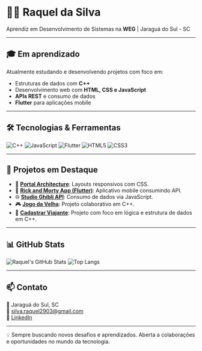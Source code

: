 # 👩‍💻 Raquel da Silva

Aprendiz em Desenvolvimento de Sistemas na **WEG** | Jaraguá do Sul - SC  

---

## 🎓 Em aprendizado

Atualmente estudando e desenvolvendo projetos com foco em:
- Estruturas de dados com **C++**
- Desenvolvimento web com **HTML, CSS e JavaScript**
- **APIs REST** e consumo de dados
- **Flutter** para aplicações mobile

---

## 🛠️ Tecnologias & Ferramentas

![C++](https://img.shields.io/badge/C++-00599C?style=for-the-badge&logo=cplusplus&logoColor=white)
![JavaScript](https://img.shields.io/badge/JavaScript-F7DF1E?style=for-the-badge&logo=javascript&logoColor=black)
![Flutter](https://img.shields.io/badge/Flutter-02569B?style=for-the-badge&logo=flutter&logoColor=white)
![HTML5](https://img.shields.io/badge/HTML5-E34F26?style=for-the-badge&logo=html5&logoColor=white)
![CSS3](https://img.shields.io/badge/CSS3-1572B6?style=for-the-badge&logo=css3&logoColor=white)

---

## 🚀 Projetos em Destaque

- 🎨 [**Portal Architecture**](https://github.com/raquel1s/Portal-Architecture): Layouts responsivos com CSS.
- 📱 [**Rick and Morty App (Flutter)**](https://github.com/raquel1s/rick-and-morty-api-app-flutter): Aplicativo mobile consumindo API.
- 🌐 [**Studio Ghibli API**](https://github.com/raquel1s/studio-ghibli-javascript-api): Consumo de dados via JavaScript.
- 🎮 [**Jogo da Velha**](https://github.com/raquel1s/JogoDaVelha): Projeto colaborativo em C++.
- 🧳 [**Cadastrar Viajante**](https://github.com/raquel1s/cadastrarViajante): Projeto com foco em lógica e estrutura de dados em C++.

---

## 📊 GitHub Stats

![Raquel's GitHub Stats](https://github-readme-stats.vercel.app/api?username=raquel1s&show_icons=true&theme=tokyonight)
![Top Langs](https://github-readme-stats.vercel.app/api/top-langs/?username=raquel1s&layout=compact&theme=tokyonight)

---

## 📫 Contato

📍 Jaraguá do Sul, SC  
📧 [silva.raquel2903@gmail.com](mailto:silva.raquel2903@gmail.com)  
🔗 [LinkedIn](https://www.linkedin.com/in/raquel-silva-52b4aa353)

---

💡 Sempre buscando novos desafios e aprendizados. Aberta a colaborações e oportunidades no mundo da tecnologia.
